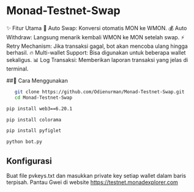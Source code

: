 # Monad-Testnet-Swap
✨ Fitur Utama
🔄 Auto Swap: Konversi otomatis MON ke WMON.
💰 Auto Withdraw: Langsung menarik kembali WMON ke MON setelah swap.
⚡ Retry Mechanism: Jika transaksi gagal, bot akan mencoba ulang hingga berhasil.
🔥 Multi-wallet Support: Bisa digunakan untuk beberapa wallet sekaligus.
📊 Log Transaksi: Memberikan laporan transaksi yang jelas di terminal.

##🚀 Cara Menggunakan
```sh
   git clone https://github.com/Odienurman/Monad-Testnet-Swap.git
   cd Monad-Testnet-Swap
```
```sh
pip install web3==6.20.1
```
```sh
pip install colorama
```
```sh
pip install pyfiglet
```
```sh
python bot.py
```

## Konfigurasi

Buat file pvkeys.txt dan masukkan private key setiap wallet dalam baris terpisah.
Pantau Gwei di website https://testnet.monadexplorer.com
